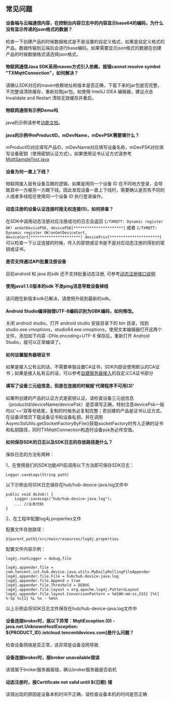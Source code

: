 ## 常见问题

#### 设备端与云端通信内容，在控制台内容日志中的内容显示base64的编码，为什么没有显示传递的json格式的数据？

检查一下创建产品的时候数据格式是不是设置的自定义格式，如果是自定义格式的产品，数据传输到云端后会进行base编码。如果需要显示json格式的数据在创建产品的时候数据格式请选择json格式。

#### 物联网通信Java SDK采用maven方式引入依赖，报错cannot resolve symbol "TXMqttConnection"，如何解决？

请确认SDK对应的maven依赖地址和版本是否正确，下载下来的jar包是否完整，不完整请清除缓存，重新拉取jar包。如使用 IntelliJ IDEA 编辑器，建议点击 Invalidate and Restart 清除无效缓存并重启。

#### 物联网通信有示例Demo吗

java的示例请参考[功能文档](../../README.md#功能文档)。

#### java的示例中mProductID，mDevName，mDevPSK需要填什么？

mProductID对应填写产品ID，mDevName对应填写设备名称，mDevPSK对应填写设备密钥（使用密钥认证方式）。如果使用证书认证方式请参考 [MqttSampleTest.java](../../src/test/java/com/tencent/iot/hub/device/java/core/mqtt/MqttSampleTest.java)

#### 设备为何一直上下线？

物联网接入层有设备互踢的逻辑，如果是用同一个设备 ID 在不同地方登录，会导致其中一方被另一方踢下线。因此发现设备一直上下线时，需要确认是否有不同的人或者多线程在使用同一个设备 ID 执行登录操作。

#### 动态注册的设备认证连接时报无权连接(5)，如何排查？

在SDK中调用动态注册对应注册成功的日志会返回 `I/TXMQTT: Dynamic register OK! onGetDevicePSK, devicePSK[**********************]` 或者 `I/TXMQTT: Dynamic register OK!onGetDeviceCert, deviceCert[**********************] devicePriv[**********************]` 可以检查一下认证连接的时候，传入的密钥或证书是不是对应动态注册的得到的密钥或证书。

#### 是否支持通过API批量注册设备

目前android 和 java 的sdk 还不支持批量动态注册, 可参考[动态注册接口说明](动态注册.md)

#### 使用java1.1.0版本的sdk 不发ping消息导致设备掉线

该问题在新版本sdk已解决，请使用升级到最新的sdk。

#### Android Studio编译抛错UTF-8编码识别为GBK编码，如何修改。

关闭 android studio，打开 android studio 安装目录下的 bin 目录，找到 studio.exe.vmoptions，studio64.exe.vmoptions，使用文本编辑器打开这两个文件，添加如下内容 -Dfile.encoding=UTF-8 保存后，重新打开 Android Studio，就可以正常编译了。


#### 如何设置服务器根证书

如果是接入公有云的话，不需要单独设置CA证书，SDK内部会使用默认的CA证书；如果是接入私有云的话，可以参考[自建服务器接入](自建服务器接入.md)的自定义CA证书部分

#### 填写了设备三元组信息，但是在连接的时候报'代理程序不可用(3)'

如果所创建的产品的认证方式是密钥认证，请检查设备三元组信息（productId/deviceName/devicePsk）是否填写正确，特别注意devicePsk一般均以'=='双等号结尾，复制的时候务必复制完整；若创建的产品是证书认证方式，在设备详情页下载设备证书和设备私钥，并在调用AsymcSslUtils.getSocketFactoryByFile()获取socketFactory时传入正确的证书和私钥路径，同时TXMqttConnection构造时设备psk务必传空值。

#### 如何保存SDK的日志以及SDK日志的存放路径是什么？

保存日志的方法有两种：

1、在使用我们的SDK功能API前调用以下方法即可保存SDK日志：
```
Loggor.saveLogs(String path)
```

以下示例会将SDK日志保存在hub/hub-device-java.log文件中
```
public void doJob() {
    Loggor.saveLogs("hub/hub-device-java.log");
    ... //业务代码
}
```

2、在工程中配置log4j.properties文件

配置文件存放路径：
```
${parent_path}/src/main/resources/log4j.properties
```

配置文件内容示例：
```
log4j.rootLogger = debug,file

log4j.appender.file = com.tencent.iot.hub.device.java.utils.MyDailyRollingFileAppender
log4j.appender.file.File = hub/hub-device-java.log
log4j.appender.file.Append = true
log4j.appender.file.Threshold = DEBUG
log4j.appender.file.layout = org.apache.log4j.PatternLayout
log4j.appender.file.layout.ConversionPattern = %d{HH:mm:ss,SSS} [%t] %-5p %c{1} %L %x - %m%n
```
以上示例会将SDK日志文件保存在hub/hub-device-java.log文件中

#### 设备连接broker时，报以下异常：MqttException (0) - java.net.UnknownHostException: ${PRODUCT_ID}.iotcloud.tencentdevices.com]是什么问题？

检查设备网络是否正常，该异常是设备没网导致

#### 设备连接broker时，报broker unavailable错误

该错属于broker服务器报错，确认broker服务器是否宕机

#### 动态注册时，报Certificate not valid until ${日期} 错

该错出现的原因是设备本机时间不正确，请检查设备本机的时间是否正确